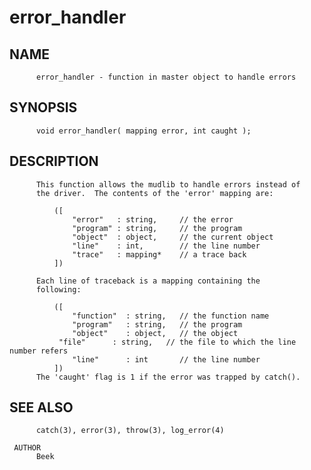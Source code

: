 # error_handler
## NAME
          error_handler - function in master object to handle errors

## SYNOPSIS
          void error_handler( mapping error, int caught );

## DESCRIPTION
          This function allows the mudlib to handle errors instead of
          the driver.  The contents of the 'error' mapping are:

              ([
                  "error"   : string,     // the error
                  "program" : string,     // the program
                  "object"  : object,     // the current object
                  "line"    : int,        // the line number
                  "trace"   : mapping*    // a trace back
              ])

          Each line of traceback is a mapping containing the
          following:

              ([
                  "function"  : string,   // the function name
                  "program"   : string,   // the program
                  "object"    : object,   // the object
               "file"      : string,   // the file to which the line number refers
                  "line"      : int       // the line number
              ])
          The 'caught' flag is 1 if the error was trapped by catch().

## SEE ALSO
          catch(3), error(3), throw(3), log_error(4)

     AUTHOR
          Beek
